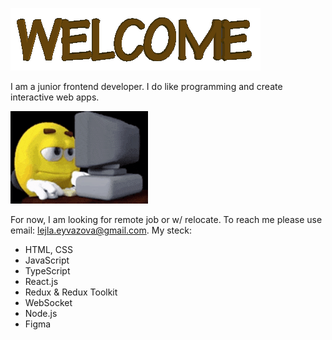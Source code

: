 ![](https://github.com/laylaroad/laylaroad/blob/master/unnamed.gif)

I am a junior frontend developer. I do like programming and create interactive web apps. 

![](https://github.com/laylaroad/laylaroad/blob/master/emoji-shock.gif)

For now, I am looking for remote job or w/ relocate. 
To reach me please use email: lejla.eyvazova@gmail.com.
My steck:
- HTML, CSS
- JavaScript
- TypeScript
- React.js
- Redux & Redux Toolkit
- WebSocket
- Node.js
- Figma
